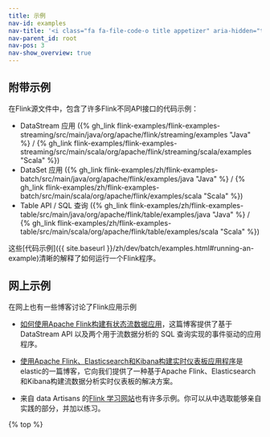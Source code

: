 ```yaml
---
title: 示例
nav-id: examples
nav-title: '<i class="fa fa-file-code-o title appetizer" aria-hidden="true"></i> 示例'
nav-parent_id: root
nav-pos: 3
nav-show_overview: true
---
```

<!--
Licensed to the Apache Software Foundation (ASF) under one
or more contributor license agreements.  See the NOTICE file
distributed with this work for additional information
regarding copyright ownership.  The ASF licenses this file
to you under the Apache License, Version 2.0 (the
"License"); you may not use this file except in compliance
with the License.  You may obtain a copy of the License at

  http://www.apache.org/licenses/LICENSE-2.0

Unless required by applicable law or agreed to in writing,
software distributed under the License is distributed on an
"AS IS" BASIS, WITHOUT WARRANTIES OR CONDITIONS OF ANY
KIND, either express or implied.  See the License for the
specific language governing permissions and limitations
under the License.
-->


## 附带示例

在Flink源文件中，包含了许多Flink不同API接口的代码示例：

* DataStream 应用 ({% gh_link flink-examples/flink-examples-streaming/src/main/java/org/apache/flink/streaming/examples "Java" %} / {% gh_link flink-examples/flink-examples-streaming/src/main/scala/org/apache/flink/streaming/scala/examples "Scala" %}) 
* DataSet 应用 ({% gh_link flink-examples/zh/flink-examples-batch/src/main/java/org/apache/flink/examples/java "Java" %} / {% gh_link flink-examples/zh/flink-examples-batch/src/main/scala/org/apache/flink/examples/scala "Scala" %})
* Table API / SQL 查询 ({% gh_link flink-examples/zh/flink-examples-table/src/main/java/org/apache/flink/table/examples/java "Java" %} / {% gh_link flink-examples/zh/flink-examples-table/src/main/scala/org/apache/flink/table/examples/scala "Scala" %})

这些[代码示例]({{ site.baseurl }}/zh/dev/batch/examples.html#running-an-example)清晰的解释了如何运行一个Flink程序。

## 网上示例
在网上也有一些博客讨论了Flink应用示例

* [如何使用Apache Flink构建有状态流数据应用](https://www.infoworld.com/article/3293426/big-data/how-to-build-stateful-streaming-applications-with-apache-flink.html)，这篇博客提供了基于 DataStream API 以及两个用于流数据分析的 SQL 查询实现的事件驱动的应用程序。

* [使用Apache Flink、Elasticsearch和Kibana构建实时仪表板应用程序](https://www.elastic.co/blog/building-real-time-dashboard-applications-with-apache-flink-elasticsearch-and-kibana)是elastic的一篇博客，它向我们提供了一种基于Apache Flink、Elasticsearch和Kibana构建流数据分析实时仪表板的解决方案。

* 来自 data Artisans 的[Flink 学习网站](http://training.data-artisans.com/)也有许多示例。你可以从中选取能够亲自实践的部分，并加以练习。

{% top %}

